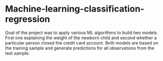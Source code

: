 # Machine-learning-classification-regression
Goal of the project was to apply various ML algorithms to build two models. First one explaining the weight of the newborn child and second whether a particular person closed the credit card account. Both models are based on the training sample and generate predictions for all observations from the test sample.

